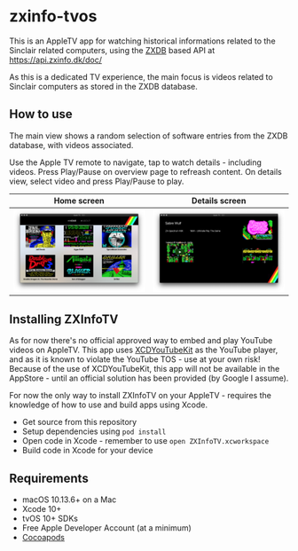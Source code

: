 # zxinfo-tvos
This is an AppleTV app for watching historical informations related to the Sinclair related computers, using the [ZXDB](https://github.com/zxdb/ZXDB) based API at https://api.zxinfo.dk/doc/

As this is a dedicated TV experience, the main focus is videos related to Sinclair computers as stored in the ZXDB database.

## How to use
The main view shows a random selection of software entries from the ZXDB database, with videos associated.

Use the Apple TV remote to navigate, tap to watch details - including videos. Press Play/Pause on overview page to refreash content. On details view, select video and press Play/Pause to play.

Home screen | Details screen
------------ | -------------
<img width="320" alt="ZXInfoTV-home" src="doc/assets/ZXInfoTV-home.png">|<img width="320" alt="ZXInfoTV-details" src="doc/assets/ZXInfoTV-details.png">

## Installing ZXInfoTV
As for now there's no official approved way to embed and play YouTube videos on AppleTV. This app uses [XCDYouTubeKit](https://github.com/0xced/XCDYouTubeKit) as the YouTube player, and as it is known to violate the YouTube TOS - use at your own risk! Because of the use of XCDYouTubeKit, this app will not be available in the AppStore - until an official solution has been provided (by Google I assume).

For now the only way to install ZXInfoTV on your AppleTV - requires the knowledge of how to use and build apps using Xcode.

* Get source from this repository
* Setup dependencies using `pod install`
* Open code in Xcode - remember to use `open ZXInfoTV.xcworkspace`
* Build code in Xcode for your device

## Requirements
* macOS 10.13.6+ on a Mac
* Xcode 10+
* tvOS 10+ SDKs
* Free Apple Developer Account (at a minimum)
* [Cocoapods](https://cocoapods.org/)

